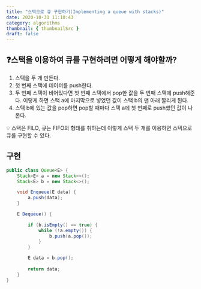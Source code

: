 ```yaml
---
title: "스택으로 큐 구현하기(Implementing a queue with stacks)"
date: 2020-10-31 11:10:43
category: algorithms
thumbnail: { thumbnailSrc }
draft: false
---
```

## ❓스택을 이용하여 큐를 구현하려면 어떻게 해야할까?

1. 스택을 두 개 만든다.
2. 첫 번째 스택에 데이터를 push한다.
3. 두 번째 스택이 비어있다면 첫 번째 스택에서 pop한 값을 두 번째 스택에 push해준다. 이렇게 하면 스택 a에 마지막으로 넣었던 값이 스택 b의 맨 아래 깔리게 된다.
4. 스택 b에 있는 값을 pop하면 pop할 때마다 스택 a에 첫 번째로 push했던 값이 나온다. 

💡 스택은 FILO, 큐는 FIFO의 형태를 취하는데 이렇게 스택 두 개를 이용하면 스택으로 큐를 구현할 수 있다.

## 구현

```java
public class Queue<E> {
	Stack<E> a = new Stack<>();
	Stack<E> b = new Stack<>();

	void Enqueue(E data) {
		a.push(data);
	}

	E Dequeue() {

		if (b.isEmpty() == true) {
			while (!a.empty()) {
				b.push(a.pop());
			}
		}

		E data = b.pop();
		
		return data;
	}
}
```
